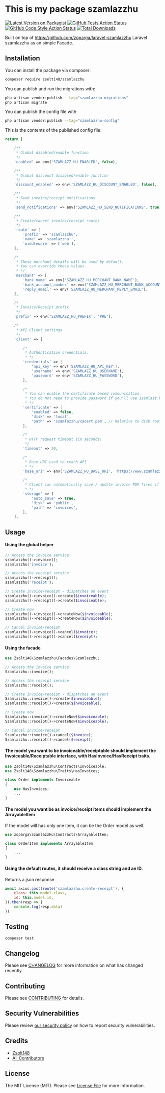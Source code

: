 # This is my package szamlazzhu

[![Latest Version on Packagist](https://img.shields.io/packagist/v/zsolt148/szamlazzhu.svg?style=flat-square)](https://packagist.org/packages/zsolt148/szamlazzhu)
[![GitHub Tests Action Status](https://img.shields.io/github/actions/workflow/status/zsolt148/szamlazzhu/run-tests.yml?branch=main&label=tests&style=flat-square)](https://github.com/zsolt148/szamlazzhu/actions?query=workflow%3Arun-tests+branch%3Amain)
[![GitHub Code Style Action Status](https://img.shields.io/github/actions/workflow/status/zsolt148/szamlazzhu/fix-php-code-style-issues.yml?branch=main&label=code%20style&style=flat-square)](https://github.com/zsolt148/szamlazzhu/actions?query=workflow%3A"Fix+PHP+code+style+issues"+branch%3Amain)
[![Total Downloads](https://img.shields.io/packagist/dt/zsolt148/szamlazzhu.svg?style=flat-square)](https://packagist.org/packages/zsolt148/szamlazzhu)

Built on top of https://github.com/zoparga/laravel-szamlazzhu Laravel szamlazzhu as an simple Facade.

## Installation

You can install the package via composer:

```bash
composer require zsolt148/szamlazzhu
```

You can publish and run the migrations with:

```bash
php artisan vendor:publish --tag="szamlazzhu-migrations"
php artisan migrate
```

You can publish the config file with:

```bash
php artisan vendor:publish --tag="szamlazzhu-config"
```

This is the contents of the published config file:

```php
return [

    /**
     * Global disabled/enable function
     */
    'enabled' => env('SZAMLAZZ_HU_ENABLED', false),

    /**
     * Global discount disabled/enable function
     */
    'discount_enabled' => env('SZAMLAZZ_HU_DISCOUNT_ENABLED', false),

    /**
     * Send invoice/receipt notifications
     */
    'send_notifications' => env('SZAMLAZZ_HU_SEND_NOTIFICATIONS', true),

    /**
     * Create/cancel invoice/receipt routes
     */
    'route' => [
        'prefix' => 'szamlazzhu',
        'name' => 'szamlazzhu.',
        'middleware' => ['web'],
    ],

    /*
     * These merchant details will be used by default.
     * You can override these values.
     * */
    'merchant' => [
        'bank_name' => env('SZAMLAZZ_HU_MERCHANT_BANK_NAME'),
        'bank_account_number' => env('SZAMLAZZ_HU_MERCHANT_BANK_ACCOUNT_NUMBER'),
        'reply_email' => env('SZAMLAZZ_HU_MERCHANT_REPLY_EMAIL'),
    ],

    /*
     * Invoice/Receipt prefix
     */
    'prefix' => env('SZAMLAZZ_HU_PREFIX', 'PRE'),

    /*
     * API Client settings
     */
    'client' => [

        /*
         * Authentication credentials.
         * */
        'credentials' => [
            'api_key' => env('SZAMLAZZ_HU_API_KEY'),
            'username' => env('SZAMLAZZ_HU_USERNAME'),
            'password' => env('SZAMLAZZ_HU_PASSWORD'),
        ],

        /*
         * You can enable the certificate based communication.
         * You do not need to provide password if you'll use szamlazz.hu's own certificate
         * */
        'certificate' => [
            'enabled' => false,
            'disk' => 'local',
            'path' => 'szamlazzhu/cacert.pem', // Relative to disk root
        ],

        /*
         * HTTP request timeout (in seconds)
         */
        'timeout' => 30,

        /*
         * Base URI used to reach API
         * */
        'base_uri' => env('SZAMLAZZ_HU_BASE_URI', 'https://www.szamlazz.hu/'),

        /*
         * Client can automatically save / update invoice PDF files if enabled
         * */
        'storage' => [
            'auto_save' => true,
            'disk' => 'public',
            'path' => 'invoices',
        ],
    ],
```

## Usage

#### Using the global helper
```php
// Access the invoice service
szamlazzhu()->invoice();
szamlazzhu('invoice');

// Access the receipt service
szamlazzhu()->receipt();
szamlazzhu('receipt');

// Create invoice/receipt - dispatches an event
szamlazzhu()->invoice()->create($invoiceable);
szamlazzhu()->receipt()->create($invoiceable);

// Create now
szamlazzhu()->invoice()->createNow($invoiceable);
szamlazzhu()->receipt()->createNow($invoiceable);

// Cancel invoice/receipt
szamlazzhu()->invoice()->cancel($invoice);
szamlazzhu()->receipt()->cancel($receipt);

```

#### Using the facade
```php
use Zsolt148\Szamlazzhu\Facades\Szamlazzhu;

// Access the invoice service
Szamlazzhu::invoice();

// Access the receipt service
Szamlazzhu::receipt();

// Create invoice/receipt - dispatches an event
Szamlazzhu::invoice()->create($invoiceable);
Szamlazzhu::receipt()->create($invoiceable);

// Create now
Szamlazzhu::invoice()->createNow($invoiceable);
Szamlazzhu::receipt()->createNow($invoiceable);

// Cancel invoice/receipt
Szamlazzhu::invoice()->cancel($invoice);
Szamlazzhu::receipt()->cancel($receipt);
```

#### The model you want to be invoiceable/receiptable should implement the Invoiceable/Receiptable interface, with HasInvoice/HasReceipt traits.

```php
use Zsolt148\Szamlazzhu\Contracts\Invoiceable;
use Zsolt148\Szamlazzhu\Traits\HasInvoices;

class Order implements Invoiceable 
{
    use HasInvoices;
    ...
}
```

#### The model you want be as invoice/receipt items should implement the ArrayableItem
If the model will has only one item, it can be the Order model as well.

```php
use zoparga\SzamlazzHu\Contracts\ArrayableItem;

class OrderItem implements ArrayableItem
{
    ...
}
```

#### Using the default routes, it should receive a class string and an ID. 
Returns a json response

```js
await axios.post(route('szamlazzhu.create-receipt'), {
    class: this.model.class,
    id: this.model.id,
}).then(resp => {
    console.log(resp.data)
})
```

## Testing

```bash
composer test
```

## Changelog

Please see [CHANGELOG](CHANGELOG.md) for more information on what has changed recently.

## Contributing

Please see [CONTRIBUTING](CONTRIBUTING.md) for details.

## Security Vulnerabilities

Please review [our security policy](../../security/policy) on how to report security vulnerabilities.

## Credits

- [Zsolt148](https://github.com/Zsolt148)
- [All Contributors](../../contributors)

## License

The MIT License (MIT). Please see [License File](LICENSE.md) for more information.
